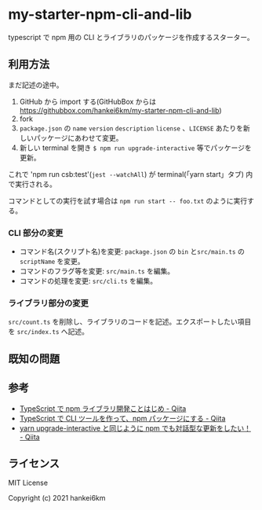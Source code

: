 # my-starter-npm-cli-and-lib

typescript で npm 用の CLI とライブラリのパッケージを作成するスターター。

## 利用方法

まだ記述の途中。

1. GitHub から import する(GitHubBox からは https://githubbox.com/hankei6km/my-starter-npm-cli-and-lib)
1. fork
1. `package.json` の `name` `version` `description` `license` 、`LICENSE` あたりを新しいパッケージにあわせて変更。
1. 新しい terminal を開き `$ npm run upgrade-interactive` 等でパッケージを更新。

これで 'npm run csb:test'(`jest --watchAll`) が terminal(「yarn start」タブ) 内で実行される。

コマンドとしての実行を試す場合は `npm run start -- foo.txt` のように実行する。

### CLI 部分の変更

- コマンド名(スクリプト名)を変更: `package.json` の `bin` と`src/main.ts` の `scriptName` を変更。
- コマンドのフラグ等を変更: `src/main.ts` を編集。
- コマンドの処理を変更: `src/cli.ts` を編集。

### ライブラリ部分の変更

`src/count.ts` を削除し、ライブラリのコードを記述。エクスポートしたい項目を `src/index.ts` へ記述。

## 既知の問題

## 参考

- [TypeScript で npm ライブラリ開発ことはじめ - Qiita](https://qiita.com/saltyshiomix/items/d889ba79978dadba63fd)
- [TypeScript で CLI ツールを作って、npm パッケージにする - Qiita](https://qiita.com/suzuki_sh/items/f3349efbfe1bdfc0c634)
- [yarn upgrade-interactive と同じように npm でも対話型な更新をしたい！ - Qiita](https://qiita.com/kotarella1110/items/08afeb61d493829711eb)

## ライセンス

MIT License

Copyright (c) 2021 hankei6km
